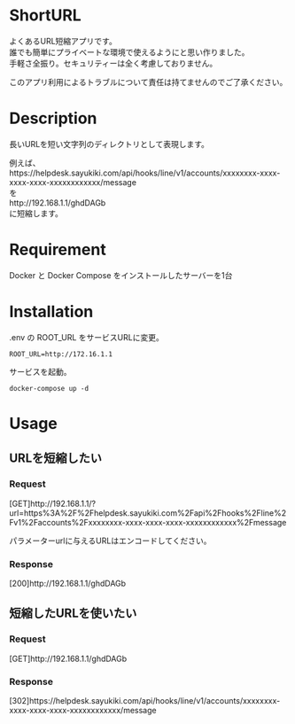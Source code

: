 # ShortURL

よくあるURL短縮アプリです。  
誰でも簡単にプライベートな環境で使えるようにと思い作りました。  
手軽さ全振り。セキュリティーは全く考慮しておりません。  

このアプリ利用によるトラブルについて責任は持てませんのでご了承ください。

# Description

長いURLを短い文字列のディレクトリとして表現します。

例えば、  
https<span>://</span>helpdesk.sayukiki.com/api/hooks/line/v1/accounts/xxxxxxxx-xxxx-xxxx-xxxx-xxxxxxxxxxxx/message  
を  
http<span>://</span>192.168.1.1/ghdDAGb  
に短縮します。

# Requirement

Docker と Docker Compose をインストールしたサーバーを1台

# Installation

.env の ROOT_URL をサービスURLに変更。

```
ROOT_URL=http://172.16.1.1
```

サービスを起動。

```
docker-compose up -d
```

# Usage

## URLを短縮したい

### Request

[GET]http<span>://</span>192.168.1.1/?url=https%3A%2F%2Fhelpdesk.sayukiki.com%2Fapi%2Fhooks%2Fline%2Fv1%2Faccounts%2Fxxxxxxxx-xxxx-xxxx-xxxx-xxxxxxxxxxxx%2Fmessage

パラメーターurlに与えるURLはエンコードしてください。

### Response

[200]http<span>://</span>192.168.1.1/ghdDAGb

## 短縮したURLを使いたい

### Request

[GET]http<span>://</span>192.168.1.1/ghdDAGb

### Response

[302]https<span>://</span>helpdesk.sayukiki.com/api/hooks/line/v1/accounts/xxxxxxxx-xxxx-xxxx-xxxx-xxxxxxxxxxxx/message
